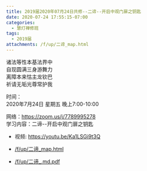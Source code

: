 ```yaml
---
title: 2019届2020年07月24日共修--二谛--开启中观门扉之钥匙
date: 2020-07-24 17:55:15-07:00
categories:
  - 慧灯禅修班
tags:
  - 2019届
attachments: /f/up/二谛_map.html
---
```

诸法等性本基法界中  
自现圆满三身游舞力  
离障本来怙主龙钦巴  
祈请无垢光尊常护我  

时间：  
2020年7月24日 星期五 晚上7:00-10:00  

网络：<https://zoom.us/j/7789995278>                             
学习内容：二谛--开启中观门扉之钥匙                       
- 视频: <https://youtu.be/Ka1LSGi9t3Q>           

- [/f/up/二谛_map.html](http://huidengchanxiu.net/hdv/f/up/二谛_map.html)
- [/f/up/二谛_.md.pdf](http://huidengchanxiu.net/hdv/f/up/二谛_.md.pdf)
